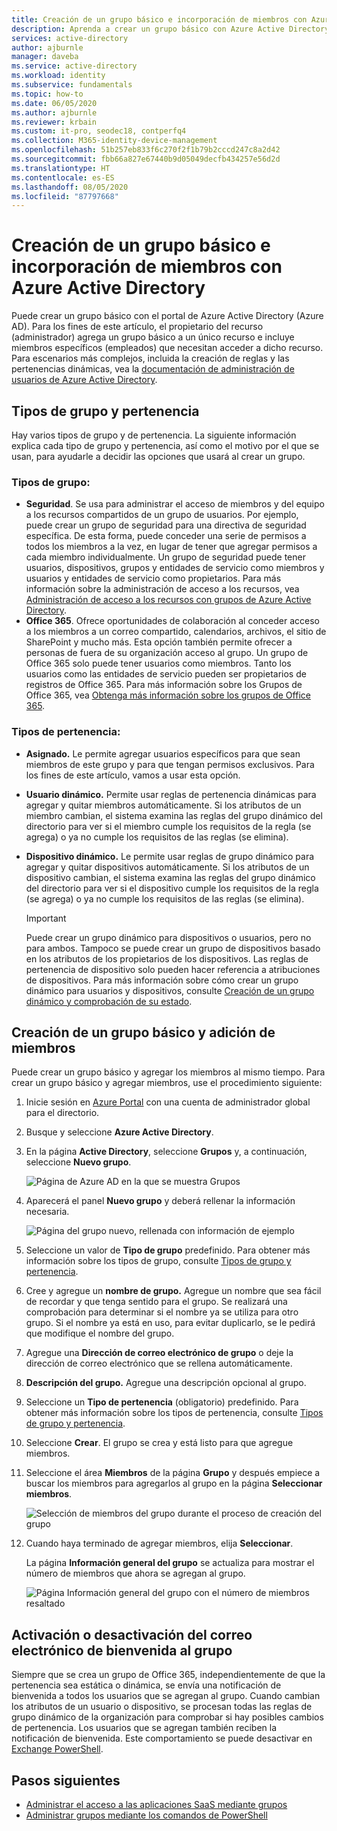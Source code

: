 ```yaml
---
title: Creación de un grupo básico e incorporación de miembros con Azure Active Directory | Microsoft Docs
description: Aprenda a crear un grupo básico con Azure Active Directory.
services: active-directory
author: ajburnle
manager: daveba
ms.service: active-directory
ms.workload: identity
ms.subservice: fundamentals
ms.topic: how-to
ms.date: 06/05/2020
ms.author: ajburnle
ms.reviewer: krbain
ms.custom: it-pro, seodec18, contperfq4
ms.collection: M365-identity-device-management
ms.openlocfilehash: 51b257eb833f6c270f2f1b79b2cccd247c8a2d42
ms.sourcegitcommit: fbb66a827e67440b9d05049decfb434257e56d2d
ms.translationtype: HT
ms.contentlocale: es-ES
ms.lasthandoff: 08/05/2020
ms.locfileid: "87797668"
---
```

# <a name="create-a-basic-group-and-add-members-using-azure-active-directory"></a>Creación de un grupo básico e incorporación de miembros con Azure Active Directory
Puede crear un grupo básico con el portal de Azure Active Directory (Azure AD). Para los fines de este artículo, el propietario del recurso (administrador) agrega un grupo básico a un único recurso e incluye miembros específicos (empleados) que necesitan acceder a dicho recurso. Para escenarios más complejos, incluida la creación de reglas y las pertenencias dinámicas, vea la [documentación de administración de usuarios de Azure Active Directory](../users-groups-roles/index.yml).

## <a name="group-and-membership-types"></a>Tipos de grupo y pertenencia
Hay varios tipos de grupo y de pertenencia. La siguiente información explica cada tipo de grupo y pertenencia, así como el motivo por el que se usan, para ayudarle a decidir las opciones que usará al crear un grupo.

### <a name="group-types"></a>Tipos de grupo:
- **Seguridad**. Se usa para administrar el acceso de miembros y del equipo a los recursos compartidos de un grupo de usuarios. Por ejemplo, puede crear un grupo de seguridad para una directiva de seguridad específica. De esta forma, puede conceder una serie de permisos a todos los miembros a la vez, en lugar de tener que agregar permisos a cada miembro individualmente. Un grupo de seguridad puede tener usuarios, dispositivos, grupos y entidades de servicio como miembros y usuarios y entidades de servicio como propietarios. Para más información sobre la administración de acceso a los recursos, vea [Administración de acceso a los recursos con grupos de Azure Active Directory](active-directory-manage-groups.md).
- **Office 365**. Ofrece oportunidades de colaboración al conceder acceso a los miembros a un correo compartido, calendarios, archivos, el sitio de SharePoint y mucho más. Esta opción también permite ofrecer a personas de fuera de su organización acceso al grupo. Un grupo de Office 365 solo puede tener usuarios como miembros. Tanto los usuarios como las entidades de servicio pueden ser propietarios de registros de Office 365. Para más información sobre los Grupos de Office 365, vea [Obtenga más información sobre los grupos de Office 365](https://support.office.com/article/learn-about-office-365-groups-b565caa1-5c40-40ef-9915-60fdb2d97fa2).

### <a name="membership-types"></a>Tipos de pertenencia:
- **Asignado.** Le permite agregar usuarios específicos para que sean miembros de este grupo y para que tengan permisos exclusivos. Para los fines de este artículo, vamos a usar esta opción.
- **Usuario dinámico.** Permite usar reglas de pertenencia dinámicas para agregar y quitar miembros automáticamente. Si los atributos de un miembro cambian, el sistema examina las reglas del grupo dinámico del directorio para ver si el miembro cumple los requisitos de la regla (se agrega) o ya no cumple los requisitos de las reglas (se elimina).
- **Dispositivo dinámico.** Le permite usar reglas de grupo dinámico para agregar y quitar dispositivos automáticamente. Si los atributos de un dispositivo cambian, el sistema examina las reglas del grupo dinámico del directorio para ver si el dispositivo cumple los requisitos de la regla (se agrega) o ya no cumple los requisitos de las reglas (se elimina).

    > [!IMPORTANT]
    > Puede crear un grupo dinámico para dispositivos o usuarios, pero no para ambos. Tampoco se puede crear un grupo de dispositivos basado en los atributos de los propietarios de los dispositivos. Las reglas de pertenencia de dispositivo solo pueden hacer referencia a atribuciones de dispositivos. Para más información sobre cómo crear un grupo dinámico para usuarios y dispositivos, consulte [Creación de un grupo dinámico y comprobación de su estado](../users-groups-roles/groups-create-rule.md).

## <a name="create-a-basic-group-and-add-members"></a>Creación de un grupo básico y adición de miembros
Puede crear un grupo básico y agregar los miembros al mismo tiempo. Para crear un grupo básico y agregar miembros, use el procedimiento siguiente:

1. Inicie sesión en [Azure Portal](https://portal.azure.com) con una cuenta de administrador global para el directorio.

1. Busque y seleccione **Azure Active Directory**.

1. En la página **Active Directory**, seleccione **Grupos** y, a continuación, seleccione **Nuevo grupo**.

    ![Página de Azure AD en la que se muestra Grupos](media/active-directory-groups-create-azure-portal/group-full-screen.png)

1. Aparecerá el panel **Nuevo grupo** y deberá rellenar la información necesaria.

    ![Página del grupo nuevo, rellenada con información de ejemplo](media/active-directory-groups-create-azure-portal/new-group-blade.png)

1. Seleccione un valor de **Tipo de grupo** predefinido. Para obtener más información sobre los tipos de grupo, consulte [Tipos de grupo y pertenencia](#group-types).

1. Cree y agregue un **nombre de grupo.** Agregue un nombre que sea fácil de recordar y que tenga sentido para el grupo. Se realizará una comprobación para determinar si el nombre ya se utiliza para otro grupo. Si el nombre ya está en uso, para evitar duplicarlo, se le pedirá que modifique el nombre del grupo.

1. Agregue una **Dirección de correo electrónico de grupo** o deje la dirección de correo electrónico que se rellena automáticamente.

1. **Descripción del grupo.** Agregue una descripción opcional al grupo.

1. Seleccione un **Tipo de pertenencia** (obligatorio) predefinido. Para obtener más información sobre los tipos de pertenencia, consulte [Tipos de grupo y pertenencia](#membership-types).

1. Seleccione **Crear**. El grupo se crea y está listo para que agregue miembros.

1. Seleccione el área **Miembros** de la página **Grupo** y después empiece a buscar los miembros para agregarlos al grupo en la página **Seleccionar miembros**.

    ![Selección de miembros del grupo durante el proceso de creación del grupo](media/active-directory-groups-create-azure-portal/select-members-create-group.png)

1. Cuando haya terminado de agregar miembros, elija **Seleccionar**.

    La página **Información general del grupo** se actualiza para mostrar el número de miembros que ahora se agregan al grupo.

    ![Página Información general del grupo con el número de miembros resaltado](media/active-directory-groups-create-azure-portal/group-overview-blade-number-highlight.png)

## <a name="turn-on-or-off-group-welcome-email"></a>Activación o desactivación del correo electrónico de bienvenida al grupo

Siempre que se crea un grupo de Office 365, independientemente de que la pertenencia sea estática o dinámica, se envía una notificación de bienvenida a todos los usuarios que se agregan al grupo. Cuando cambian los atributos de un usuario o dispositivo, se procesan todas las reglas de grupo dinámico de la organización para comprobar si hay posibles cambios de pertenencia. Los usuarios que se agregan también reciben la notificación de bienvenida. Este comportamiento se puede desactivar en [Exchange PowerShell](https://docs.microsoft.com/powershell/module/exchange/users-and-groups/Set-UnifiedGroup?view=exchange-ps). 

## <a name="next-steps"></a>Pasos siguientes

- [Administrar el acceso a las aplicaciones SaaS mediante grupos](../users-groups-roles/groups-saasapps.md)
- [Administrar grupos mediante los comandos de PowerShell](../users-groups-roles/groups-settings-v2-cmdlets.md)

